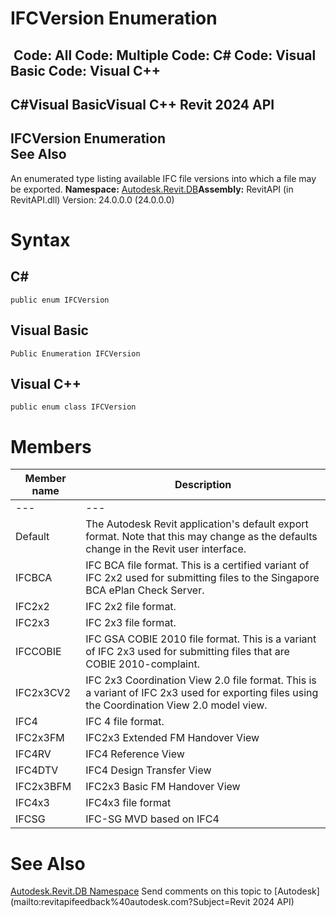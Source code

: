 # IFCVersion Enumeration

﻿
 Code: All Code: Multiple Code: C# Code: Visual Basic Code: Visual C++   
---  
C#Visual BasicVisual C++
Revit 2024 API  
---  
IFCVersion Enumeration  
See Also  
---  
An enumerated type listing available IFC file versions into which a file may be exported. 
**Namespace:** [Autodesk.Revit.DB](87546ba7-461b-c646-cbb1-2cb8f5bff8b2.md "Autodesk.Revit.DB Namespace")**Assembly:** RevitAPI (in RevitAPI.dll) Version: 24.0.0.0 (24.0.0.0)
# Syntax
C#  
---  
```text
public enum IFCVersion
```
  
Visual Basic  
---  
```text
Public Enumeration IFCVersion
```
  
Visual C++  
---  
```text
public enum class IFCVersion
```
  
# Members
| Member name | Description |
| --- | --- |
| --- | --- |
| Default | The Autodesk Revit application's default export format. Note that this may change as the defaults change in the Revit user interface. |
| IFCBCA | IFC BCA file format. This is a certified variant of IFC 2x2 used for submitting files to the Singapore BCA ePlan Check Server. |
| IFC2x2 | IFC 2x2 file format. |
| IFC2x3 | IFC 2x3 file format. |
| IFCCOBIE | IFC GSA COBIE 2010 file format. This is a variant of IFC 2x3 used for submitting files that are COBIE 2010-complaint. |
| IFC2x3CV2 | IFC 2x3 Coordination View 2.0 file format. This is a variant of IFC 2x3 used for exporting files using the Coordination View 2.0 model view. |
| IFC4 | IFC 4 file format. |
| IFC2x3FM | IFC2x3 Extended FM Handover View |
| IFC4RV | IFC4 Reference View |
| IFC4DTV | IFC4 Design Transfer View |
| IFC2x3BFM | IFC2x3 Basic FM Handover View |
| IFC4x3 | IFC4x3 file format |
| IFCSG | IFC-SG MVD based on IFC4 |

# See Also
[Autodesk.Revit.DB Namespace](87546ba7-461b-c646-cbb1-2cb8f5bff8b2.md "Autodesk.Revit.DB Namespace")
Send comments on this topic to [Autodesk](mailto:revitapifeedback%40autodesk.com?Subject=Revit 2024 API)